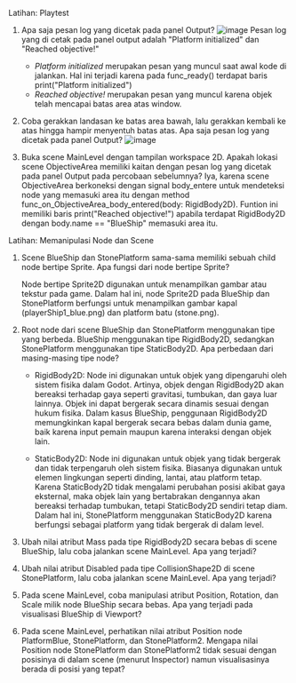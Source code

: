 Latihan: Playtest
1. Apa saja pesan log yang dicetak pada panel Output?
   ![image](https://github.com/user-attachments/assets/43b454d6-d9fd-461d-8489-fb35ea90d5af)
   Pesan log yang di cetak pada panel output adalah "Platform initialized" dan "Reached objective!"
   - *Platform initialized* merupakan pesan yang muncul saat awal kode di jalankan. Hal ini terjadi karena pada func_ready() terdapat baris print("Platform initialized")
   - *Reached objective!* merupakan pesan yang muncul karena objek telah mencapai batas area atas window.

2. Coba gerakkan landasan ke batas area bawah, lalu gerakkan kembali ke atas hingga hampir menyentuh batas atas. Apa saja pesan log yang dicetak pada panel Output?
   ![image](https://github.com/user-attachments/assets/b97dd46d-0c8c-48a1-abfd-6e3c35c095c1)

3. Buka scene MainLevel dengan tampilan workspace 2D. Apakah lokasi scene ObjectiveArea memiliki kaitan dengan pesan log yang dicetak pada panel Output pada percobaan sebelumnya?
Iya, karena scene ObjectiveArea berkoneksi dengan signal body_entere untuk mendeteksi node yang memasuki area itu dengan method func_on_ObjectiveArea_body_entered(body: RigidBody2D). Funtion ini memiliki baris print("Reached objective!") apabila terdapat RigidBody2D dengan body.name == "BlueShip" memasuki area itu.

Latihan: Memanipulasi Node dan Scene
1. Scene BlueShip dan StonePlatform sama-sama memiliki sebuah child node bertipe Sprite. Apa fungsi dari node bertipe Sprite?

   Node bertipe Sprite2D digunakan untuk menampilkan gambar atau tekstur pada game. Dalam hal ini, node Sprite2D pada BlueShip dan StonePlatform berfungsi untuk menampilkan gambar kapal (playerShip1_blue.png) dan platform batu (stone.png).

2. Root node dari scene BlueShip dan StonePlatform menggunakan tipe yang berbeda. BlueShip menggunakan tipe RigidBody2D, sedangkan StonePlatform menggunakan tipe StaticBody2D. Apa perbedaan dari masing-masing tipe node?

   - RigidBody2D: Node ini digunakan untuk objek yang dipengaruhi oleh sistem fisika dalam Godot. Artinya, objek dengan RigidBody2D akan bereaksi terhadap gaya seperti gravitasi, tumbukan, dan gaya luar lainnya. Objek ini dapat bergerak secara dinamis sesuai dengan hukum fisika. Dalam kasus BlueShip, penggunaan RigidBody2D memungkinkan kapal bergerak secara bebas dalam dunia game, baik karena input pemain maupun karena interaksi dengan objek lain.

   - StaticBody2D: Node ini digunakan untuk objek yang tidak bergerak dan tidak terpengaruh oleh sistem fisika. Biasanya digunakan untuk elemen lingkungan seperti dinding, lantai, atau platform tetap. Karena StaticBody2D tidak mengalami perubahan posisi akibat gaya eksternal, maka objek lain yang bertabrakan dengannya akan bereaksi terhadap tumbukan, tetapi StaticBody2D sendiri tetap diam. Dalam hal ini, StonePlatform menggunakan StaticBody2D karena berfungsi sebagai platform yang tidak bergerak di dalam level.

3. Ubah nilai atribut Mass pada tipe RigidBody2D secara bebas di scene BlueShip, lalu coba jalankan scene MainLevel. Apa yang terjadi?
4. Ubah nilai atribut Disabled pada tipe CollisionShape2D di scene StonePlatform, lalu coba jalankan scene MainLevel. Apa yang terjadi?
5. Pada scene MainLevel, coba manipulasi atribut Position, Rotation, dan Scale milik node BlueShip secara bebas. Apa yang terjadi pada visualisasi BlueShip di Viewport?
6. Pada scene MainLevel, perhatikan nilai atribut Position node PlatformBlue, StonePlatform, dan StonePlatform2. Mengapa nilai Position node StonePlatform dan StonePlatform2 tidak sesuai dengan posisinya di dalam scene (menurut Inspector) namun visualisasinya berada di posisi yang tepat?
